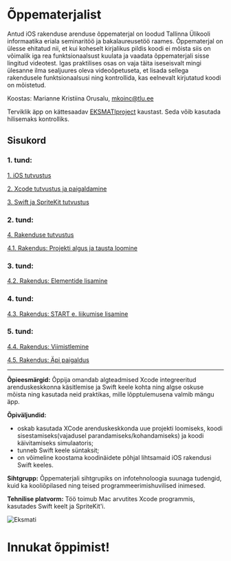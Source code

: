 # Õppematerjalist

Antud iOS rakenduse arenduse õppematerjal on loodud Tallinna Ülikooli informaatika eriala seminaritöö ja bakalaureusetöö raames. Õppematerjal on ülesse ehitatud nii, et kui koheselt kirjalikus pildis koodi ei mõista siis on võimalik iga rea funktsionaalsust kuulata ja vaadata õppematerjali sisse lingitud videotest. Igas praktilises osas on vaja täita iseseisvalt mingi ülesanne ilma sealjuures oleva videoõpetuseta, et lisada sellega rakendusele funktsionaalsusi ning kontrollida, kas eelnevalt kirjutatud koodi on mõistetud.

Koostas: Marianne Kristiina Orusalu, mkoinc@tlu.ee

Terviklik äpp on kättesaadav [EKSMATIproject](https://github.com/ios-rakenduse-arendus/EsimeneApp) kaustast. Seda võib kasutada hilisemaks kontrolliks.

## Sisukord

### 1. tund:

[1. iOS tutvustus](https://github.com/ios-rakenduse-arendus/2018/wiki/1.-iOS-tutvustus)

[2. Xcode tutvustus ja paigaldamine](https://github.com/ios-rakenduse-arendus/2018/wiki/2.-Xcode-tutvustus-ja-paigaldamine)

[3. Swift ja SpriteKit tutvustus](https://github.com/ios-rakenduse-arendus/2018/wiki/3.-Swift-ja-SpriteKit-tutvustus)

### 2. tund:

[4. Rakenduse tutvustus](https://github.com/ios-rakenduse-arendus/2018/wiki/4.-Rakenduse-tutvustus)

[4.1. Rakendus: Projekti algus ja tausta loomine](https://github.com/ios-rakenduse-arendus/4.1.Rakendus-taust)

### 3. tund:

[4.2. Rakendus: Elementide lisamine](https://github.com/ios-rakenduse-arendus/4.2.Rakendus-elemendid)

### 4. tund:

[4.3. Rakendus: START e. liikumise lisamine](https://github.com/ios-rakenduse-arendus/4.3.Rakendus-start)

### 5. tund:

[4.4. Rakendus: Viimistlemine](https://github.com/ios-rakenduse-arendus/4.4.Rakendus-viimistlemine)

[4.5. Rakendus: Äpi paigaldus](https://github.com/ios-rakenduse-arendus/EsimeneApp/wiki/4.5.-Rakendus:-%C3%84pi-paigaldus)
___

**Õpieesmärgid:** Õppija omandab algteadmised Xcode integreeritud arenduskeskkonna käsitlemise ja Swift keele kohta ning algse oskuse mõista ning kasutada neid praktikas, mille lõpptulemusena valmib mängu äpp.

**Õpiväljundid:**
* oskab kasutada XCode arenduskeskkonda uue projekti loomiseks, koodi sisestamiseks(vajadusel parandamiseks/kohandamiseks) ja koodi käivitamiseks simulaatoris;
* tunneb Swift keele süntaksit;
* on võimeline koostama koodinäidete põhjal lihtsamaid iOS rakendusi Swift keeles.

**Sihtgrupp:** Õppematerjali sihtgrupiks on infotehnoloogia suunaga tudengid, kuid ka kooliõpilased ning teised programmeerimishuvilised inimesed.

**Tehnilise platvorm:** Töö toimub Mac arvutites Xcode programmis, kasutades Swift keelt ja SpriteKit'i.


![Eksmati](https://github.com/ios-rakenduse-arendus/4.1.Rakendus-taust/blob/master/Assets/AppIcon/iPhoneApp60pt%403x.png)


# Innukat õppimist!
